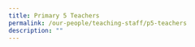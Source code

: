 ```yaml
---
title: Primary 5 Teachers
permalink: /our-people/teaching-staff/p5-teachers
description: ""
---
```


